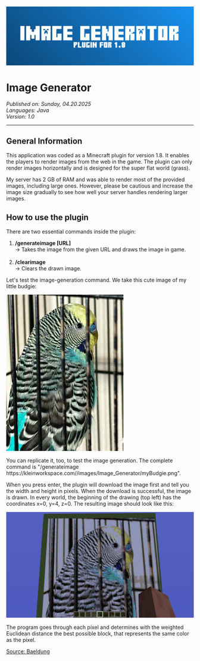 ![Sample_Image](images/logo.png)

<h1>Image Generator</h1>
<i>Published on: Sunday, 04.20.2025<br></i>
<i>Languages: Java<br></i>
<i>Version: 1.0<br></i>

<hr>

## General Information

<p>This application was coded as a Minecraft plugin for version 1.8. It enables the players to render images from the web in the game. The plugin can only render images horizontally and is designed for the super flat world (grass).</p>
<p>My server has 2 GB of RAM and was able to render most of the provided images, including large ones. However, please be cautious and increase the image size gradually to see how well your server handles rendering larger images.</p>

## How to use the plugin

<p>There are two essential commands inside the plugin:</p>
<ol>
<li><b>/generateimage [URL]</b><br>→ Takes the image from the given URL and draws the image in game.</li>
<br>
<li><b>/clearimage</b><br>→ Clears the drawn image.</li>
</ol>
<p>Let's test the image-generation command. We take this cute image of my little budgie:</p>

![Sample_Image](images/myBudgie.png)

<p>You can replicate it, too, to test the image generation. The complete command is "/generateimage https://kleinworkspace.com//images/Image_Generator/myBudgie.png".</p>
          <p>When you press enter, the plugin will download the image first and tell you the width and height in pixels. When the download is successful, the image is drawn. In every world, the beginning of the drawing (top left) has the coordinates x=0, y=4, z=0. The resulting image should look like this:</p>

![Sample_Image](images/myBudgie_Minecraft.png)

<p>The program goes through each pixel and determines with the weighted Euclidean distance the best possible block, that represents the same color as the pixel.</p>

<a href="https://www.baeldung.com/cs/compute-similarity-of-colours">Source: Baeldung</a>
